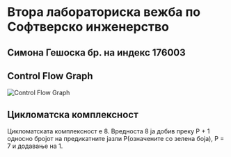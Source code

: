 # Втора лабораториска вежба по Софтверско инженерство 
## Симона Гешоска бр. на индекс 176003
## Control Flow Graph
![Control Flow Graph](https://user-images.githubusercontent.com/81919050/120117083-c71b4480-c18b-11eb-8a64-c7c3f7bb595d.png)
## Цикломатска комплексност
Цикломатската комплексност е 8. Вредноста 8 ја добив преку P + 1 односно бројот на предикатните јазли P(означените со зелена боја), P = 7 и додавање на 1. 
